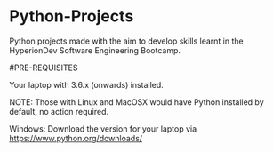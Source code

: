 # Python-Projects
Python projects made with the aim to develop skills learnt in the HyperionDev Software Engineering Bootcamp.

#PRE-REQUISITES

Your laptop with 3.6.x (onwards) installed.

NOTE: Those with Linux and MacOSX would have Python installed by default, no action required.

Windows: Download the version for your laptop via https://www.python.org/downloads/

